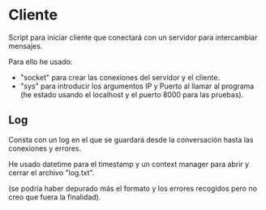 # Cliente
Script para iniciar cliente que conectará con un servidor para intercambiar mensajes.

Para ello he usado:
- "socket" para crear las conexiones del servidor y el cliente. 
- "sys" para introducir los argumentos IP y Puerto al llamar al programa (he estado usando el localhost y el puerto 8000 para las pruebas).

## Log
Consta con un log en el que se guardará desde la conversación hasta las conexiones y errores.

He usado datetime para el timestamp y un context manager para abrir y cerrar el archivo "log.txt".

(se podría haber depurado más el formato y los errores recogidos pero no creo que fuera la finalidad).